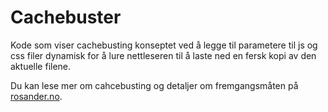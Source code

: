 # Cachebuster

Kode som viser cachebusting konseptet ved å legge til parametere til js og css filer dynamisk for å lure nettleseren til å laste ned en fersk kopi av den aktuelle filene.

Du kan lese mer om cahcebusting og detaljer om fremgangsmåten på [rosander.no](https://rosander.no/blogg/cachebusting).
